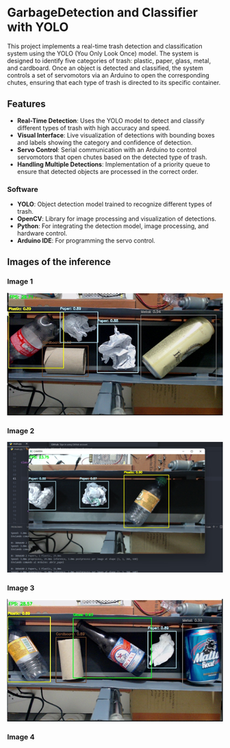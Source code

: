 # GarbageDetection and Classifier with YOLO


This project implements a real-time trash detection and classification system using the YOLO (You Only Look Once) model. The system is designed to identify five categories of trash: plastic, paper, glass, metal, and cardboard. Once an object is detected and classified, the system controls a set of servomotors via an Arduino to open the corresponding chutes, ensuring that each type of trash is directed to its specific container.

## Features

- **Real-Time Detection**: Uses the YOLO model to detect and classify different types of trash with high accuracy and speed.
- **Visual Interface**: Live visualization of detections with bounding boxes and labels showing the category and confidence of detection.
- **Servo Control**: Serial communication with an Arduino to control servomotors that open chutes based on the detected type of trash.
- **Handling Multiple Detections**: Implementation of a priority queue to ensure that detected objects are processed in the correct order.

### Software

- **YOLO**: Object detection model trained to recognize different types of trash.
- **OpenCV**: Library for image processing and visualization of detections.
- **Python**: For integrating the detection model, image processing, and hardware control.
- **Arduino IDE**: For programming the servo control.

## Images of the inference


### Image 1
![Inference in local](images/image1.jpg)

### Image 2
![Inference in local](images/image2.jpg)

### Image 3
![Inference in local](images/image3.jpg)

### Image 4
